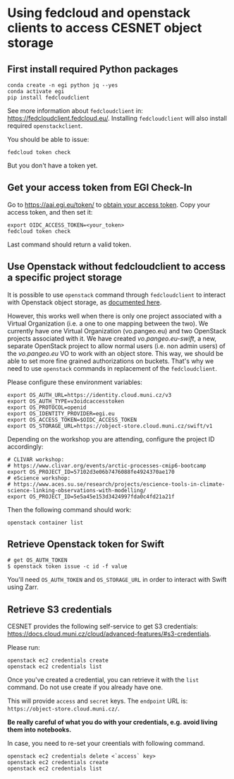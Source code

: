 # Using fedcloud and openstack clients to access CESNET object storage

## First install required Python packages

```
conda create -n egi python jq --yes
conda activate egi
pip install fedcloudclient
```
See more information about `fedcloudclient` in: https://fedcloudclient.fedcloud.eu/. Installing `fedcloudclient` will also install required `openstackclient`.

You should be able to issue:
```
fedcloud token check
```

But you don't have a token yet.

## Get your access token from EGI Check-In

Go to https://aai.egi.eu/token/ to [obtain your access token](https://docs.egi.eu/users/aai/check-in/obtaining-tokens/token-portal/). Copy your access token, and then set it:

```
export OIDC_ACCESS_TOKEN=<your_token>
fedcloud token check
```

Last command should return a valid token.

## Use Openstack without fedcloudclient to access a specific project storage

It is possible to use `openstack` command through `fedcloudclient` to interact with
Openstack object storage, as [documented here](https://docs.egi.eu/users/data/storage/object-storage/#access-with-the-fedcloud-cli).

However, this works well when there is only one project associated with a 
Virtual Organization (i.e. a one to one mapping between the two).
We currently have one Virtual Organization (vo.pangeo.eu) and two OpenStack projects associated with it.
We have created _vo.pangeo.eu-swift_, a new, separate OpenStack project to allow normal users 
(i.e. non admin users) of the _vo.pangeo.eu_ VO to work with an object store.
This way, we should be able to set more fine grained authorizations on buckets.
That's why we need to use `openstack` commands in replacement of the `fedcloudclient`.

Please configure these environment variables:
```
export OS_AUTH_URL=https://identity.cloud.muni.cz/v3
export OS_AUTH_TYPE=v3oidcaccesstoken
export OS_PROTOCOL=openid
export OS_IDENTITY_PROVIDER=egi.eu
export OS_ACCESS_TOKEN=$OIDC_ACCESS_TOKEN
export OS_STORAGE_URL=https://object-store.cloud.muni.cz/swift/v1
```

Depending on the workshop you are attending, configure the project ID accordingly:
```
# CLIVAR workshop:
# https://www.clivar.org/events/arctic-processes-cmip6-bootcamp
export OS_PROJECT_ID=57102d3e06b7476088fe4924370ae170
# eScience workshop:
# https://www.aces.su.se/research/projects/escience-tools-in-climate-science-linking-observations-with-modelling/
export OS_PROJECT_ID=5e5a45e153d3424997fda0c4fd21a21f
```

Then the following command should work:
```
openstack container list
```

## Retrieve Openstack token for Swift

```
# get OS_AUTH_TOKEN
$ openstack token issue -c id -f value
```

You'll need `OS_AUTH_TOKEN` and `OS_STORAGE_URL` in order to interact with Swift using Zarr.

## Retrieve S3 credentials

CESNET provides the following self-service to get S3 credentials:
https://docs.cloud.muni.cz/cloud/advanced-features/#s3-credentials.

Please run:
```
openstack ec2 credentials create
openstack ec2 credentials list
```

Once you've created a credential, you can retrieve it with the `list` command. Do not use create if you already have one. 

This will provide `access` and `secret` keys. The `endpoint` URL is: `https://object-store.cloud.muni.cz/`.

__Be really careful of what you do with your credentials, e.g. avoid living them into notebooks.__

In case, you need to re-set your creentials with following command. 

```
openstack ec2 credentials delete <`access` key> 
openstack ec2 credentials create
openstack ec2 credentials list
```
